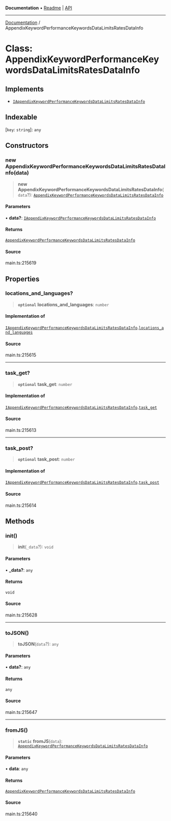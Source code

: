 **Documentation** • [Readme](../README.md) \| [API](../globals.md)

***

[Documentation](../README.md) / AppendixKeywordPerformanceKeywordsDataLimitsRatesDataInfo

# Class: AppendixKeywordPerformanceKeywordsDataLimitsRatesDataInfo

## Implements

- [`IAppendixKeywordPerformanceKeywordsDataLimitsRatesDataInfo`](../interfaces/IAppendixKeywordPerformanceKeywordsDataLimitsRatesDataInfo.md)

## Indexable

 \[`key`: `string`\]: `any`

## Constructors

### new AppendixKeywordPerformanceKeywordsDataLimitsRatesDataInfo(data)

> **new AppendixKeywordPerformanceKeywordsDataLimitsRatesDataInfo**(`data`?): [`AppendixKeywordPerformanceKeywordsDataLimitsRatesDataInfo`](AppendixKeywordPerformanceKeywordsDataLimitsRatesDataInfo.md)

#### Parameters

• **data?**: [`IAppendixKeywordPerformanceKeywordsDataLimitsRatesDataInfo`](../interfaces/IAppendixKeywordPerformanceKeywordsDataLimitsRatesDataInfo.md)

#### Returns

[`AppendixKeywordPerformanceKeywordsDataLimitsRatesDataInfo`](AppendixKeywordPerformanceKeywordsDataLimitsRatesDataInfo.md)

#### Source

main.ts:215619

## Properties

### locations\_and\_languages?

> **`optional`** **locations\_and\_languages**: `number`

#### Implementation of

[`IAppendixKeywordPerformanceKeywordsDataLimitsRatesDataInfo`](../interfaces/IAppendixKeywordPerformanceKeywordsDataLimitsRatesDataInfo.md).[`locations_and_languages`](../interfaces/IAppendixKeywordPerformanceKeywordsDataLimitsRatesDataInfo.md#locations_and_languages)

#### Source

main.ts:215615

***

### task\_get?

> **`optional`** **task\_get**: `number`

#### Implementation of

[`IAppendixKeywordPerformanceKeywordsDataLimitsRatesDataInfo`](../interfaces/IAppendixKeywordPerformanceKeywordsDataLimitsRatesDataInfo.md).[`task_get`](../interfaces/IAppendixKeywordPerformanceKeywordsDataLimitsRatesDataInfo.md#task_get)

#### Source

main.ts:215613

***

### task\_post?

> **`optional`** **task\_post**: `number`

#### Implementation of

[`IAppendixKeywordPerformanceKeywordsDataLimitsRatesDataInfo`](../interfaces/IAppendixKeywordPerformanceKeywordsDataLimitsRatesDataInfo.md).[`task_post`](../interfaces/IAppendixKeywordPerformanceKeywordsDataLimitsRatesDataInfo.md#task_post)

#### Source

main.ts:215614

## Methods

### init()

> **init**(`_data`?): `void`

#### Parameters

• **\_data?**: `any`

#### Returns

`void`

#### Source

main.ts:215628

***

### toJSON()

> **toJSON**(`data`?): `any`

#### Parameters

• **data?**: `any`

#### Returns

`any`

#### Source

main.ts:215647

***

### fromJS()

> **`static`** **fromJS**(`data`): [`AppendixKeywordPerformanceKeywordsDataLimitsRatesDataInfo`](AppendixKeywordPerformanceKeywordsDataLimitsRatesDataInfo.md)

#### Parameters

• **data**: `any`

#### Returns

[`AppendixKeywordPerformanceKeywordsDataLimitsRatesDataInfo`](AppendixKeywordPerformanceKeywordsDataLimitsRatesDataInfo.md)

#### Source

main.ts:215640
